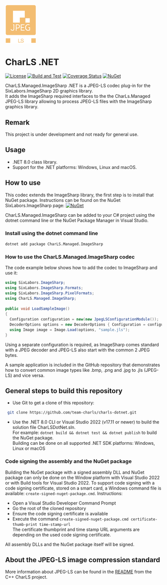 <img src="docs/jpeg_ls_logo.png" alt="JPEG-LS Logo" width="100"/>

# CharLS .NET

[![License](https://img.shields.io/badge/License-BSD%203--Clause-blue.svg)](https://github.com/team-charls/charls-dotnet-imagesharp/blob/main/LICENSE.md)
[![Build and Test](https://github.com/team-charls/charls-dotnet-imagesharp/actions/workflows/dotnet.yml/badge.svg)](https://github.com/team-charls/charls-dotnet-imagesharp/actions/workflows/dotnet.yml)
[![Coverage Status](https://coveralls.io/repos/github/team-charls/charls-dotnet-imagesharp/badge.svg)](https://coveralls.io/github/team-charls/charls-dotnet-imagesharp)
[![NuGet](https://img.shields.io/nuget/v/CharLS.Managed.ImageSharp.svg)](https://www.nuget.org/packages/CharLS.Managed.ImageSharp)

CharLS.Managed.ImageSharp .NET is a JPEG-LS codec plug-in for the SixLabors.ImageSharp 2D graphics library.  
It adds the ImageSharp required interfaces to the the CharLs.Managed JPEG-LS library allowing to process
JPEG-LS files with the ImageSharp graphics library.

## Remark

This project is under development and not ready for general use.

## Usage

* .NET 8.0 class library.
* Support for the .NET platforms: Windows, Linux and macOS.

## How to use

This codec extends the ImageSharp library, the first step is to install that NuGet package. Instructions can be found on the NuGet SixLabors.ImageSharp page: [![NuGet](https://img.shields.io/nuget/v/SixLabors.ImageSharp.svg)](https://www.nuget.org/packages/SixLabors.ImageSharp)

CharLS.Managed.ImageSharp can be added to your C# project using the dotnet command line or the NuGet Package Manager in Visual Studio.

### Install using the dotnet command line

```bash
dotnet add package CharLS.Managed.ImageSharp
```

### How to use the CharLS.Managed.ImageSharp codec

The code example below shows how to add the codec to ImageSharp and use it:

```cs
using SixLabors.ImageSharp;
using SixLabors.ImageSharp.Formats;
using SixLabors.ImageSharp.PixelFormats;
using CharLS.Managed.ImageSharp;

public void LoadSampleImage()
{
  Configuration configuration = new(new JpegLSConfigurationModule());
  DecoderOptions options = new DecoderOptions { Configuration = configuration };
  using Image image = Image.Load(options, "sample.jls");
}
```

Using a separate configuration is required, as ImageSharp comes standard with a JPEG decoder and JPEG-LS also start with the common 2 JPEG bytes.

A sample application is included in the GitHub repository that demonstrates how to convert common image types like .bmp, .png and .jpg to .jls (JPEG-LS) and vice versa.

## General steps to build this repository

* Use Git to get a clone of this repository:  

```bash
 git clone https://github.com/team-charls/charls-dotnet.git
```

* Use the .NET 8.0 CLI or Visual Studio 2022 (v17.11 or newer) to build the solution file CharLSDotNet.sln.  
 For example: `dotnet build && dotnet test && dotnet publish` to build the NuGet package.  
 Building can be done on all supported .NET SDK platforms: Windows, Linux or macOS

### Code signing the assembly and the NuGet package

Building the NuGet package with a signed assembly DLL and NuGet package can only be done
on the Window platform with Visual Studio 2022 or with Build tools for Visual Studio 2022.
To support code signing with a code signing certificate, stored on a smart card, a
Windows command file is available: `create-signed-nuget-package.cmd`.
Instructions:

* Open a Visual Studio Developer Command Prompt
* Go the root of the cloned repository
* Ensure the code signing certificate is available
* Execute the command `create-signed-nuget-package.cmd certificate-thumb-print time-stamp-url`  
 The certificate thumbprint and time stamp URL arguments are depending on the used code signing certificate.

All assembly DLLs and the NuGet package itself will be signed.

## About the JPEG-LS image compression standard

More information about JPEG-LS can be found in the [README](https://github.com/team-charls/charls/blob/master/README.md)
from the C++ CharLS project.
